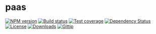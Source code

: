 
# paas

[![NPM version][npm-image]][npm-url]
[![Build status][travis-image]][travis-url]
[![Test coverage][coveralls-image]][coveralls-url]
[![Dependency Status][david-image]][david-url]
[![License][license-image]][license-url]
[![Downloads][downloads-image]][downloads-url]
[![Gittip][gittip-image]][gittip-url]

[npm-image]: https://img.shields.io/npm/v/paas.svg?style=flat-square
[npm-url]: https://npmjs.org/package/paas
[github-tag]: http://img.shields.io/github/tag/polyfills/paas.svg?style=flat-square
[github-url]: https://github.com/polyfills/paas/tags
[travis-image]: https://img.shields.io/travis/polyfills/paas.svg?style=flat-square
[travis-url]: https://travis-ci.org/polyfills/paas
[coveralls-image]: https://img.shields.io/coveralls/polyfills/paas.svg?style=flat-square
[coveralls-url]: https://coveralls.io/r/polyfills/paas
[david-image]: http://img.shields.io/david/polyfills/paas.svg?style=flat-square
[david-url]: https://david-dm.org/polyfills/paas
[license-image]: http://img.shields.io/npm/l/paas.svg?style=flat-square
[license-url]: LICENSE
[downloads-image]: http://img.shields.io/npm/dm/paas.svg?style=flat-square
[downloads-url]: https://npmjs.org/package/paas
[gittip-image]: https://img.shields.io/gratipay/jonathanong.svg?style=flat-square
[gittip-url]: https://gratipay.com/jonathanong/
